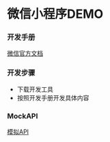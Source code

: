 # 微信小程序DEMO

### 开发手册
[微信官方文档](https://developers.weixin.qq.com/miniprogram/dev/framework/)

### 开发步骤
- 下载开发工具
- 按照开发手册开发具体内容

### MockAPI
[模拟API](http://mock-api.com/app.html#!/mocker-dashboard)



